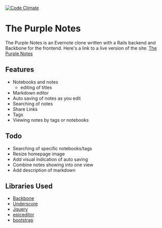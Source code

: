 [![Code Climate](https://codeclimate.com/github/imamathwiz/ThePurpleNotes/badges/gpa.svg)](https://codeclimate.com/github/imamathwiz/ThePurpleNotes)

# The Purple Notes
The Purple Notes is an Evernote clone written with a Rails backend and Backbone
for the frontend. Here's a link to a live version of the site:
[The Purple Notes](http://notes.brianweiser.io)

## Features
* Notebooks and notes
  * editing of titles
* Markdown editor
* Auto saving of notes as you edit
* Searching of notes
* Share Links
* Tags
* Viewing notes by tags or notebooks
  
## Todo
* Searching of specific notebooks/tags
* Resize homepage image
* Add visual indication of auto saving
* Combine notes showing into one view
* Add description of markdown

## Libraries Used
* [Backbone](http://backbonejs.org/)
* [Underscore](http://underscorejs.org/)
* [Jquery](http://jquery.com/)
* [epiceditor](http://epiceditor.com/)
* [bootstrap](http://getbootstrap.com/)
